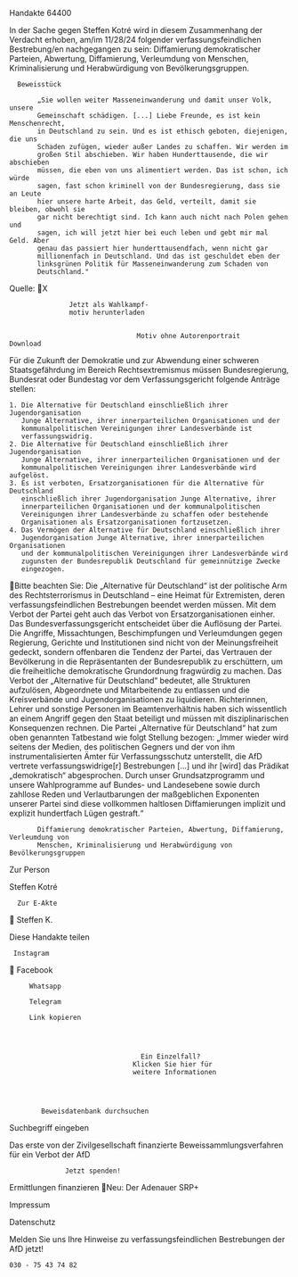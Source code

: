 Handakte 64400

In der Sache gegen Steffen Kotré wird in diesem Zusammenhang der Verdacht
erhoben, am/im 11/28/24 folgender verfassungsfeindlichen Bestrebung/en
nachgegangen zu sein: Diffamierung demokratischer Parteien, Abwertung,
Diffamierung, Verleumdung von Menschen, Kriminalisierung und
Herabwürdigung von Bevölkerungsgruppen.




      Beweisstück

           „Sie wollen weiter Masseneinwanderung und damit unser Volk, unsere
           Gemeinschaft schädigen. [...] Liebe Freunde, es ist kein Menschenrecht,
           in Deutschland zu sein. Und es ist ethisch geboten, diejenigen, die uns
           Schaden zufügen, wieder außer Landes zu schaffen. Wir werden im
           großen Stil abschieben. Wir haben Hunderttausende, die wir abschieben
           müssen, die eben von uns alimentiert werden. Das ist schon, ich würde
           sagen, fast schon kriminell von der Bundesregierung, dass sie an Leute
           hier unsere harte Arbeit, das Geld, verteilt, damit sie bleiben, obwohl sie
           gar nicht berechtigt sind. Ich kann auch nicht nach Polen gehen und
           sagen, ich will jetzt hier bei euch leben und gebt mir mal Geld. Aber
           genau das passiert hier hunderttausendfach, wenn nicht gar
           millionenfach in Deutschland. Und das ist geschuldet eben der
           linksgrünen Politik für Masseneinwanderung zum Schaden von
           Deutschland."



Quelle:
X




                   Jetzt als Wahlkampf-
                   motiv herunterladen


                                    Motiv ohne Autorenportrait      Download




Für die Zukunft der Demokratie und zur Abwendung einer schweren
Staatsgefährdung im Bereich Rechtsextremismus müssen Bundesregierung,
Bundesrat oder Bundestag vor dem Verfassungsgericht folgende Anträge stellen:


    1. Die Alternative für Deutschland einschließlich ihrer Jugendorganisation
       Junge Alternative, ihrer innerparteilichen Organisationen und der
       kommunalpolitischen Vereinigungen ihrer Landesverbände ist
       verfassungswidrig.
    2. Die Alternative für Deutschland einschließlich ihrer Jugendorganisation
       Junge Alternative, ihrer innerparteilichen Organisationen und der
       kommunalpolitischen Vereinigungen ihrer Landesverbände wird aufgelöst.
    3. Es ist verboten, Ersatzorganisationen für die Alternative für Deutschland
       einschließlich ihrer Jugendorganisation Junge Alternative, ihrer
       innerparteilichen Organisationen und der kommunalpolitischen
       Vereinigungen ihrer Landesverbände zu schaffen oder bestehende
       Organisationen als Ersatzorganisationen fortzusetzen.
    4. Das Vermögen der Alternative für Deutschland einschließlich ihrer
       Jugendorganisation Junge Alternative, ihrer innerparteilichen Organisationen
       und der kommunalpolitischen Vereinigungen ihrer Landesverbände wird
       zugunsten der Bundesrepublik Deutschland für gemeinnützige Zwecke
       eingezogen.
Bitte beachten Sie: Die „Alternative für Deutschland“ ist der politische Arm des Rechtsterrorismus in
Deutschland – eine Heimat für Extremisten, deren verfassungsfeindlichen Bestrebungen beendet
werden müssen. Mit dem Verbot der Partei geht auch das Verbot von Ersatzorganisationen einher. Das
Bundesverfassungsgericht entscheidet über die Auflösung der Partei. Die Angriffe, Missachtungen,
Beschimpfungen und Verleumdungen gegen Regierung, Gerichte und Institutionen sind nicht von der
Meinungsfreiheit gedeckt, sondern offenbaren die Tendenz der Partei, das Vertrauen der Bevölkerung
in die Repräsentanten der Bundesrepublik zu erschüttern, um die freiheitliche demokratische
Grundordnung fragwürdig zu machen. Das Verbot der „Alternative für Deutschland“ bedeutet, alle
Strukturen aufzulösen, Abgeordnete und Mitarbeitende zu entlassen und die Kreisverbände und
Jugendorganisationen zu liquidieren. Richterinnen, Lehrer und sonstige Personen im
Beamtenverhältnis haben sich wissentlich an einem Angriff gegen den Staat beteiligt und müssen mit
disziplinarischen Konsequenzen rechnen.
Die Partei „Alternative für Deutschland“ hat zum oben genannten Tatbestand wie folgt Stellung
bezogen: „Immer wieder wird seitens der Medien, des politischen Gegners und der von ihm
instrumentalisierten Ämter für Verfassungsschutz unterstellt, die AfD vertrete verfassungswidrige[r]
Bestrebungen […] und ihr [wird] das Prädikat „demokratisch“ abgesprochen. Durch unser
Grundsatzprogramm und unsere Wahlprogramme auf Bundes- und Landesebene sowie durch zahllose
Reden und Verlautbarungen der maßgeblichen Exponenten unserer Partei sind diese vollkommen
haltlosen Diffamierungen implizit und explizit hundertfach Lügen gestraft.“




           Diffamierung demokratischer Parteien, Abwertung, Diffamierung, Verleumdung von
           Menschen, Kriminalisierung und Herabwürdigung von Bevölkerungsgruppen




   Zur Person


   Steffen Kotré

      Zur E-Akte
                        Steffen K.

Diese Handakte teilen


     Instagram
         Facebook

         Whatsapp

         Telegram

         Link kopieren




                                     Ein Einzelfall?
                                   Klicken Sie hier für
                                   weitere Informationen




            Beweisdatenbank durchsuchen

  Suchbegriff eingeben

  Das erste von der Zivilgesellschaft finanzierte
   Beweissammlungsverfahren für ein Verbot
                     der AfD

                  Jetzt spenden!




Ermittlungen finanzieren
Neu: Der Adenauer SRP+

Impressum

Datenschutz




Melden Sie uns Ihre Hinweise zu verfassungsfeindlichen Bestrebungen der AfD
jetzt!

    030 - 75 43 74 82

